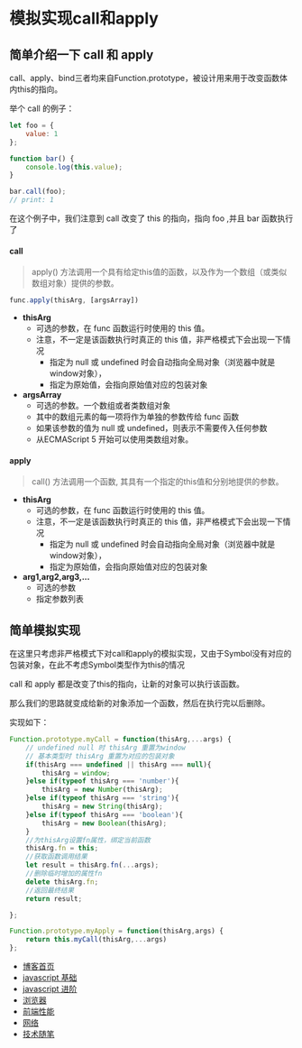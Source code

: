 # 模拟实现call和apply

## 简单介绍一下 call 和 apply

call、apply、bind三者均来自Function.prototype，被设计用来用于改变函数体内this的指向。

举个 call 的例子：

```javascript
let foo = {
    value: 1
};

function bar() {
    console.log(this.value);
}

bar.call(foo);
// print: 1
```

在这个例子中，我们注意到 call 改变了 this 的指向，指向 foo ,并且 bar 函数执行了

#### call

> apply() 方法调用一个具有给定this值的函数，以及作为一个数组（或类似数组对象）提供的参数。    

```javascript
func.apply(thisArg, [argsArray])
```

+ **thisArg**
	+ 可选的参数，在 func 函数运行时使用的 this 值。
    + 注意，不一定是该函数执行时真正的 this 值，非严格模式下会出现一下情况
        + 指定为 null 或 undefined 时会自动指向全局对象（浏览器中就是window对象），
        + 指定为原始值，会指向原始值对应的包装对象
+ **argsArray**
    + 可选的参数。一个数组或者类数组对象
    + 其中的数组元素的每一项将作为单独的参数传给 func 函数
    + 如果该参数的值为 null 或  undefined，则表示不需要传入任何参数
    + 从ECMAScript 5 开始可以使用类数组对象。

#### apply

> call() 方法调用一个函数, 其具有一个指定的this值和分别地提供的参数。

+ **thisArg** 
    + 可选的参数，在 func 函数运行时使用的 this 值。
    + 注意，不一定是该函数执行时真正的 this 值，非严格模式下会出现一下情况
        + 指定为 null 或 undefined 时会自动指向全局对象（浏览器中就是window对象），
        + 指定为原始值，会指向原始值对应的包装对象
+ **arg1,arg2,arg3,...**
    + 可选的参数
    + 指定参数列表
    
## 简单模拟实现

在这里只考虑非严格模式下对call和apply的模拟实现，又由于Symbol没有对应的包装对象，在此不考虑Symbol类型作为this的情况

call 和 apply 都是改变了this的指向，让新的对象可以执行该函数。

那么我们的思路就变成给新的对象添加一个函数，然后在执行完以后删除。

实现如下：

```javascript
Function.prototype.myCall = function(thisArg,...args) {
    // undefined null 时 thisArg 重置为window
    // 基本类型时 thisArg 重置为对应的包装对象
    if(thisArg === undefined || thisArg === null){
        thisArg = window;
    }else if(typeof thisArg === 'number'){
        thisArg = new Number(thisArg);
    }else if(typeof thisArg === 'string'){
        thisArg = new String(thisArg);
    }else if(typeof thisArg === 'boolean'){
        thisArg = new Boolean(thisArg);
    }
    //为thisArg设置fn属性，绑定当前函数
    thisArg.fn = this;
    //获取函数调用结果
    let result = thisArg.fn(...args);
    //删除临时增加的属性fn
    delete thisArg.fn;
    //返回最终结果
    return result;

};

Function.prototype.myApply = function(thisArg,args) {
    return this.myCall(thisArg,...args)
};
```


+ [博客首页](https://github.com/chenqf/blog)
+ [javascript 基础](https://github.com/chenqf/blog/blob/master/articles/javascript基础)
+ [javascript 进阶](https://github.com/chenqf/blog/blob/master/articles/javascript进阶)
+ [浏览器](https://github.com/chenqf/blog/blob/master/articles/浏览器)
+ [前端性能](https://github.com/chenqf/blog/blob/master/articles/前端性能)
+ [网络](https://github.com/chenqf/blog/blob/master/articles/网络)
+ [技术随笔](https://github.com/chenqf/blog/blob/master/articles/技术随笔)

